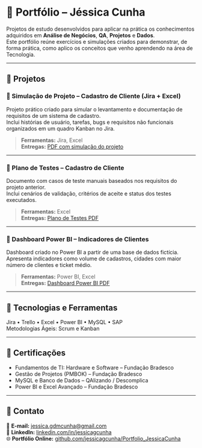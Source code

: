 # 💼 Portfólio – Jéssica Cunha

Projetos de estudo desenvolvidos para aplicar na prática os conhecimentos adquiridos em **Análise de Negócios**, **QA**, **Projetos** e **Dados**.  
Este portfólio reúne exercícios e simulações criados para demonstrar, de forma prática, como aplico os conceitos que venho aprendendo na área de Tecnologia.

---

## 📘 Projetos

### 🔹 Simulação de Projeto – Cadastro de Cliente (Jira + Excel)
Projeto prático criado para simular o levantamento e documentação de requisitos de um sistema de cadastro.  
Inclui histórias de usuário, tarefas, bugs e requisitos não funcionais organizados em um quadro Kanban no Jira.  
> **Ferramentas:** Jira, Excel  
> **Entregas:** [PDF com simulação do projeto](#)

---

### 🔹 Plano de Testes – Cadastro de Cliente
Documento com casos de teste manuais baseados nos requisitos do projeto anterior.  
Inclui cenários de validação, critérios de aceite e status dos testes executados.  
> **Ferramentas:** Excel  
> **Entregas:** [Plano de Testes PDF](#)

---

### 🔹 Dashboard Power BI – Indicadores de Clientes
Dashboard criado no Power BI a partir de uma base de dados fictícia.  
Apresenta indicadores como volume de cadastros, cidades com maior número de clientes e ticket médio.  
> **Ferramentas:** Power BI, Excel  
> **Entregas:** [Dashboard Power BI PDF](#)

---

## 🧩 Tecnologias e Ferramentas
Jira • Trello • Excel • Power BI • MySQL • SAP  
Metodologias Ágeis: Scrum e Kanban

---

## 📜 Certificações
- Fundamentos de TI: Hardware e Software – Fundação Bradesco  
- Gestão de Projetos (PMBOK) – Fundação Bradesco  
- MySQL e Banco de Dados – QAlizando / Descomplica  
- Power BI e Excel Avançado – Fundação Bradesco  

---

## 💬 Contato
📧 **E-mail:** jessica.gdmcunha@gmail.com  
🔗 **LinkedIn:** [linkedin.com/in/jessicagcunha](https://www.linkedin.com/in/jessicagcunha/)  
🌐 **Portfólio Online:** [github.com/jessicagcunha/Portfolio_JessicaCunha](https://github.com/jessicagcunha/Portfolio_JessicaCunha)

